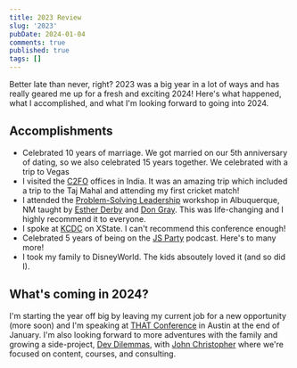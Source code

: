 ```yaml
---
title: 2023 Review
slug: '2023'
pubDate: 2024-01-04
comments: true
published: true
tags: []
---
```


Better late than never, right? 2023 was a big year in a lot of ways and has really geared me up for a fresh and
exciting 2024! Here's what happened, what I accomplished, and what I'm looking forward to going into 2024.

## Accomplishments

- Celebrated 10 years of marriage. We got married on our 5th anniversary of dating, so we also celebrated 15
years together. We celebrated with a trip to Vegas
- I visited the [C2FO](https://c2fo.com) offices in India. It was an amazing trip which included a trip to the Taj Mahal and attending my first cricket match!
- I attended the [Problem-Solving Leadership](https://www.congruentchange.com/problem-solving-leadership/) workshop in Albuquerque, NM taught by [Esther Derby](https://estherderby.com) and [Don Gray](https://www.donaldegray.com). This was life-changing and I highly recommend it to everyone.
- I spoke at [KCDC](https://www.kcdc.info) on XState. I can't recommend this conference enough!
- Celebrated 5 years of being on the [JS Party](https://jsparty.fm) podcast. Here's to many more!
- I took my family to DisneyWorld. The kids absoutely loved it (and so did I).

## What's coming in 2024?

I'm starting the year off big by leaving my current job for a new opportunity (more soon) and I'm speaking at [THAT Conference](https://feature.thatconference.com/members/nicknisi) in Austin at the end of January. I'm also looking forward to more adventures with the family and growing a side-project, [Dev Dilemmas](https://dilemmas.dev), with [John Christopher](https://jdotc.xyz) where we're focused on content, courses, and consulting.
